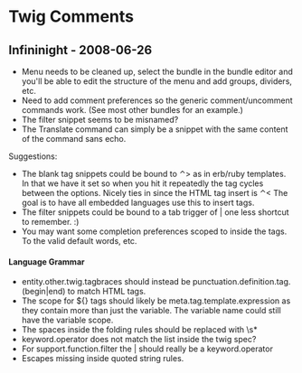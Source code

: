 # Twig Comments

## Infininight - 2008-06-26

* Menu needs to be cleaned up, select the bundle in the bundle editor and you'll be able to edit the structure of the menu and add groups, dividers, etc.
* Need to add comment preferences so the generic comment/uncomment commands work. (See most other bundles for an example.)
* The filter snippet seems to be misnamed?
* The Translate command can simply be a snippet with the same content of the command sans echo.

Suggestions:

* The blank tag snippets could be bound to ⌃> as in erb/ruby templates. In that we have it set so when you hit it repeatedly the tag cycles between the options. Nicely ties in since the HTML tag insert is ⌃< The goal is to have all embedded languages use this to insert tags.
* The filter snippets could be bound to a tab trigger of | one less shortcut to remember. :)
* You may want some completion preferences scoped to inside the tags. To the valid default words, etc.

#### Language Grammar

* entity.other.twig.tagbraces should instead be punctuation.definition.tag.(begin|end) to match HTML tags.
* The scope for ${} tags should likely be meta.tag.template.expression as they contain more than just the variable. The variable name could still have the variable scope.
* The spaces inside the folding rules should be replaced with \s*
* keyword.operator does not match the list inside the twig spec?
* For support.function.filter the | should really be a keyword.operator
* Escapes missing inside quoted string rules.
